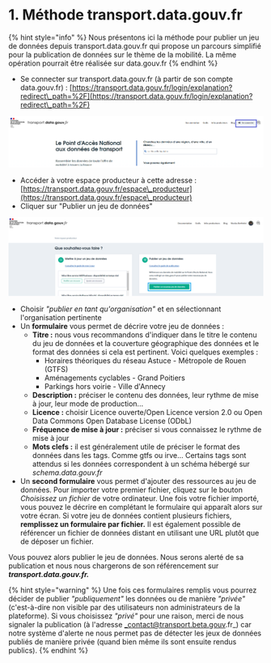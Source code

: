 # 1. Méthode transport.data.gouv.fr

{% hint style="info" %}
Nous présentons ici la méthode pour publier un jeu de données depuis transport.data.gouv.fr qui propose un parcours simplifié pour la publication de données sur le thème de la mobilité. La même opération pourrait être réalisée sur data.gouv.fr
{% endhint %}

* Se connecter sur transport.data.gouv.fr (à partir de son compte data.gouv.fr) : [https://transport.data.gouv.fr/login/explanation?redirect\_path=%2F](https://transport.data.gouv.fr/login/explanation?redirect\_path=%2F)

![](../../../.gitbook/assets/doc-transport-connection.png)

* Accéder à votre espace producteur à cette adresse : [https://transport.data.gouv.fr/espace\_producteur](https://transport.data.gouv.fr/espace\_producteur)
* Cliquer sur "Publier un jeu de données"

![](<../../../.gitbook/assets/image (162).png>)

* Choisir _"publier en tant qu'organisation"_ et en sélectionnant l'organisation pertinente
* Un **formulaire** vous permet de décrire votre jeu de données :
  * **Titre :** nous vous recommandons d'indiquer dans le titre le contenu du jeu de données et la couverture géographique des données et le format des données si cela est pertinent. Voici quelques exemples :
    * Horaires théoriques du réseau Astuce - Métropole de Rouen (GTFS)
    * Aménagements cyclables - Grand Poitiers
    * Parkings hors voirie - Ville d'Annecy
  * **Description :** préciser le contenu des données, leur rythme de mise à jour, leur mode de production...
  * **Licence :** choisir Licence ouverte/Open Licence version 2.0 ou Open Data Commons Open Database License (ODbL)
  * **Fréquence de mise à jour :** préciser si vous connaissez le rythme de mise à jour
  * **Mots clefs :** il est généralement utile de préciser le format des données dans les tags. Comme gtfs ou irve... Certains tags sont attendus si les données correspondent à un schéma hébergé sur _schema.data.gouv.fr_
* Un **second formulaire** vous permet d'ajouter des ressources au jeu de données. Pour importer votre premier fichier, cliquez sur le bouton _Choisissez un fichier_ de votre ordinateur. Une fois votre fichier importé, vous pouvez le décrire en complétant le formulaire qui apparaît alors sur votre écran. Si votre jeu de données contient plusieurs fichiers, **remplissez un formulaire par fichier.** Il est également possible de référencer un fichier de données distant en utilisant une URL plutôt que de déposer un fichier.&#x20;

Vous pouvez alors publier le jeu de données. Nous serons alerté de sa publication et nous nous chargerons de son référencement sur _**transport.data.gouv.fr.**_&#x20;

{% hint style="warning" %}
Une fois ces formulaires remplis vous pourrez décider de publier _"publiquement"_ les données ou de manière _"privée"_ (c'est-à-dire non visible par des utilisateurs non administrateurs de la plateforme). Si vous choisissez _"privé"_ pour une raison, merci de nous signaler la publication (à l'adresse _contact@transport.beta.gouv.fr_) car notre système d'alerte ne nous permet pas de détecter les jeux de données publiés de manière privée (quand bien même ils sont ensuite rendus publics).
{% endhint %}
